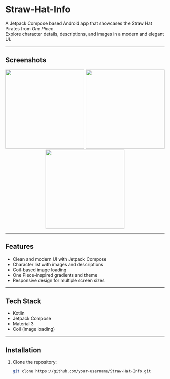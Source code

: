# Straw-Hat-Info

A Jetpack Compose based Android app that showcases the Straw Hat Pirates from *One Piece*.  
Explore character details, descriptions, and images in a modern and elegant UI.

---

## Screenshots

<p align="center">
  <img src="https://github.com/user-attachments/assets/4c40c42e-2474-4740-822d-e196c7c84d63" width="250" />
  <img src="https://github.com/user-attachments/assets/46a3545d-57f3-4b90-8544-a6c2ad047ea5" width="250" />
  <img src="https://github.com/user-attachments/assets/aa5ee296-0df2-4705-841b-d496bf69ded5" width="250" />
</p>

---

## Features

- Clean and modern UI with Jetpack Compose  
- Character list with images and descriptions  
- Coil-based image loading  
- One Piece-inspired gradients and theme  
- Responsive design for multiple screen sizes  

---

## Tech Stack

- Kotlin  
- Jetpack Compose  
- Material 3  
- Coil (image loading)  

---

## Installation

1. Clone the repository:
   ```bash
   git clone https://github.com/your-username/Straw-Hat-Info.git
